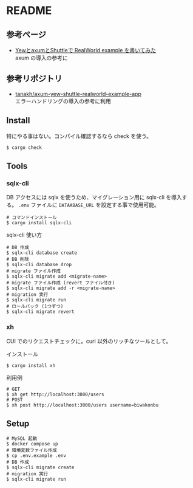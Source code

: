 # README

## 参考ページ

- [YewとaxumとShuttleで RealWorld example を書いてみた](https://zenn.dev/tanakh/articles/realworld-zum-yew-shuttle)  
  axum の導入の参考に

## 参考リポジトリ

- [tanakh/axum-yew-shuttle-realworld-example-app](https://github.com/tanakh/axum-yew-shuttle-realworld-example-app)  
  エラーハンドリングの導入の参考に利用
## Install

特にやる事はない。コンパイル確認するなら check を使う。

``` shellsession
$ cargo check
```

## Tools

### sqlx-cli
DB アクセスには sqlx を使うため、マイグレーション用に sqlx-cli を導入する。
`.env` ファイルに `DATAABASE_URL` を設定する事で使用可能。

``` shellsession
# コマンドインストール
$ cargo install sqlx-cli
```

sqlx-cli 使い方
``` shellsession
# DB 作成
$ sqlx-cli database create
# DB 削除
$ sqlx-cli database drop
# migrate ファイル作成
$ sqlx-cli migrate add <migrate-name>
# migrate ファイル作成 (revert ファイル付き)
$ sqlx-cli migrate add -r <migrate-name>
# migration 実行
$ sqlx-cli migrate run
# ロールバック (1つずつ)
$ sqlx-cli migrate revert
```

### xh

CUI でのリクエストチェックに。curl 以外のリッチなツールとして。

インストール

``` shellsession
$ cargo install xh
```

利用例

``` shellsession
# GET
$ xh get http://localhost:3000/users
# POST
$ xh post http://localhost:3000/users username=biwakonbu
```

## Setup

``` shellsession
# MySQL 起動
$ docker compose up
# 環境変数ファイル作成
$ cp .env.example .env
# DB 作成
$ sqlx-cli migrate create
# migration 実行
$ sqlx-cli migrate run
```
